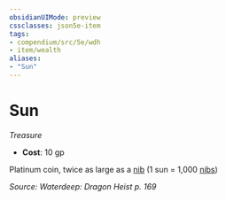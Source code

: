 ```yaml
---
obsidianUIMode: preview
cssclasses: json5e-item
tags:
- compendium/src/5e/wdh
- item/wealth
aliases: 
- "Sun"
---
```

# Sun
*Treasure*  

- **Cost**: 10 gp

Platinum coin, twice as large as a [nib](/3-Mechanics/CLI/items/nib-wdh.md) (1 sun = 1,000 [nibs](/3-Mechanics/CLI/items/nib-wdh.md))

*Source: Waterdeep: Dragon Heist p. 169*